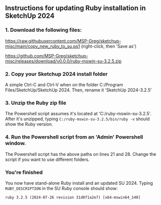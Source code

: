 ## Instructions for updating Ruby installation in SketchUp 2024

### 1. Download the following files:

https://raw.githubusercontent.com/MSP-Greg/sketchup-misc/main/copy_new_ruby_to_su.ps1 (right-click, then 'Save as')


https://github.com/MSP-Greg/sketchup-misc/releases/download/v0.0.0/ruby-mswin-su-3.2.5.zip

### 2. Copy your Sketchup 2024 install folder

A simple Ctrl-C and Ctrl-V when on the folder C:/Program Files/SketchUp/SketchUp 2024.  Then, rename it 'SketchUp 2024-3.2.5'

### 3. Unzip the Ruby zip file

The Powershell script assumes it's located at 'C:/ruby-mswin-su-3.2.5'. After it's unzipped, typing `C:/ruby-mswin-su-3.2.5/bin/ruby -v` should show the Ruby version.

### 4. Run the Powershell script from an 'Admin' Powershell window.

The Powershell script has the above paths on lines 21 and 28.  Change the script if you want to use different folders.

### You're finished

You now have stand-alone Ruby install and an updated SU 2024.  Typing `RUBY_DESCRIPTION` in the SU Ruby console should show:
```
ruby 3.2.5 (2024-07-26 revision 31d0f1a2e7) [x64-mswin64_140]
```
